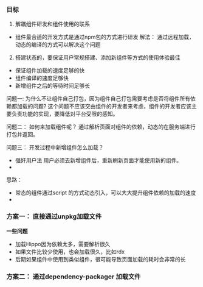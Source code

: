 
### 目标
1. 解耦组件研发和组件使用的联系
  - 组件最合适的开发方式是通过npm包的方式进行研发
  解法： 通过远程加载，动态的编译的方式可以解决这个问题

2. 搭建状态的，要保证用户常规搭建、添加新组件等方式的使用体验最佳
  - 保证组件加载的速度足够的快
  - 组件编译的速度足够快
  - 新增组件之后的等待时间足够长

问题一: 为什么不让组件自己打包，因为组件自己打包需要考虑是否将组件所有依赖都加载的问题?
  这个问题不应该交由组件的开发者来考虑，组件的开发者应该主要负责功能的实现，要降低对平台受限的感知。

问题二： 如何来加载组件呢？
  通过解析页面对组件的依赖，动态的在服务端进行打包并返回。

问题三： 开发过程中新增组件怎么加载？
  - 强奸用户法
    用户必须去新增组件后，重新刷新页面才能使用新的组件。
  - 
  
思路： 
  - 常态的组件通过script 的方式动态引入，可以大大提升组件依赖的加载的速度
  -
    


### 方案一： 直接通过unpkg加载文件

**一些问题** 
- 加载Hippo因为依赖太多，需要解析很久
- 如果文件比较少使用，也会加载很久，比如rdx
- 后期如果组件中使用到类似组件，很可能导致页面加载的耗时会非常的长

### 方案二： 通过dependency-packager 加载文件